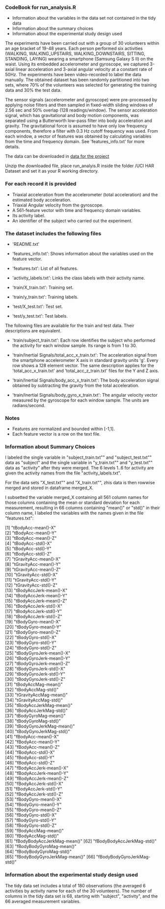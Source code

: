 ### CodeBook for run_analysis.R 

* Information about the variables in the data set not contained in the tidy data 
* Information about the summary choices
* Information about the experimental study design used

The experiments have been carried out with a group of 30 volunteers within an age bracket of 19-48 years. Each person performed six activities (WALKING, WALKING_UPSTAIRS, WALKING_DOWNSTAIRS, SITTING, STANDING, LAYING) wearing a smartphone (Samsung Galaxy S II) on the waist. Using its embedded accelerometer and gyroscope, we captured 3-axial linear acceleration and 3-axial angular velocity at a constant rate of 50Hz. The experiments have been video-recorded to label the data manually. The obtained dataset has been randomly partitioned into two sets, where 70% of the volunteers was selected for generating the training data and 30% the test data. 

The sensor signals (accelerometer and gyroscope) were pre-processed by applying noise filters and then sampled in fixed-width sliding windows of 2.56 sec and 50% overlap (128 readings/window). The sensor acceleration signal, which has gravitational and body motion components, was separated using a Butterworth low-pass filter into body acceleration and gravity. The gravitational force is assumed to have only low frequency components, therefore a filter with 0.3 Hz cutoff frequency was used. From each window, a vector of features was obtained by calculating variables from the time and frequency domain. See 'features_info.txt' for more details. 

The data can be downloaded in [data for the project](https://d396qusza40orc.cloudfront.net/getdata%2Fprojectfiles%2FUCI%20HAR%20Dataset.zip) 
 
Unzip the downloaded file, place run_analyis.R inside the folder /UCI HAR Dataset and set it as your R working directory.  

### For each record it is provided

- Triaxial acceleration from the accelerometer (total acceleration) and the estimated body acceleration.
- Triaxial Angular velocity from the gyroscope. 
- A 561-feature vector with time and frequency domain variables. 
- Its activity label. 
- An identifier of the subject who carried out the experiment.

### The dataset includes the following files


- 'README.txt'

- 'features_info.txt': Shows information about the variables used on the feature vector.

- 'features.txt': List of all features.

- 'activity_labels.txt': Links the class labels with their activity name.

- 'train/X_train.txt': Training set.

- 'train/y_train.txt': Training labels.

- 'test/X_test.txt': Test set.

- 'test/y_test.txt': Test labels.

The following files are available for the train and test data. Their descriptions are equivalent. 

- 'train/subject_train.txt': Each row identifies the subject who performed the activity for each window sample. Its range is from 1 to 30. 

- 'train/Inertial Signals/total_acc_x_train.txt': The acceleration signal from the smartphone accelerometer X axis in standard gravity units 'g'. Every row shows a 128 element vector. The same description applies for the 'total_acc_x_train.txt' and 'total_acc_z_train.txt' files for the Y and Z axis. 

- 'train/Inertial Signals/body_acc_x_train.txt': The body acceleration signal obtained by subtracting the gravity from the total acceleration. 

- 'train/Inertial Signals/body_gyro_x_train.txt': The angular velocity vector measured by the gyroscope for each window sample. The units are radians/second. 

### Notes 
- Features are normalized and bounded within [-1,1].
- Each feature vector is a row on the text file.


### Information about Summary Choices

I labeled the single variable in "subject_train.txt"" and "subject_test.txt"" data as "subject" and the single variable in "y_train.txt"" and "y_test.txt"" data as "activity" after they were merged. The 6 levels 1..6 for activity are given the activity names from the file "activity_labels.txt". 

For the data sets "X_test.txt"" and "X_train.txt"", zhis data is then rowwise merged and stored in dataframe merged_X.

I subsetted the variable merged_X containing all 561 column names for those columns containing the mean or standard deviation for each measurement, resulting in 66 columns containing "mean()" or "std()" in their column name, I labeled the variables with the names given in the file "features.txt":

 [1] "tBodyAcc-mean()-X"          
 [2] "tBodyAcc-mean()-Y"          
 [3] "tBodyAcc-mean()-Z"          
 [4] "tBodyAcc-std()-X"           
 [5] "tBodyAcc-std()-Y"           
 [6] "tBodyAcc-std()-Z"           
 [7] "tGravityAcc-mean()-X"       
 [8] "tGravityAcc-mean()-Y"       
 [9] "tGravityAcc-mean()-Z"       
[10] "tGravityAcc-std()-X"        
[11] "tGravityAcc-std()-Y"        
[12] "tGravityAcc-std()-Z"        
[13] "tBodyAccJerk-mean()-X"      
[14] "tBodyAccJerk-mean()-Y"      
[15] "tBodyAccJerk-mean()-Z"      
[16] "tBodyAccJerk-std()-X"       
[17] "tBodyAccJerk-std()-Y"       
[18] "tBodyAccJerk-std()-Z"       
[19] "tBodyGyro-mean()-X"         
[20] "tBodyGyro-mean()-Y"         
[21] "tBodyGyro-mean()-Z"         
[22] "tBodyGyro-std()-X"          
[23] "tBodyGyro-std()-Y"          
[24] "tBodyGyro-std()-Z"          
[25] "tBodyGyroJerk-mean()-X"     
[26] "tBodyGyroJerk-mean()-Y"     
[27] "tBodyGyroJerk-mean()-Z"     
[28] "tBodyGyroJerk-std()-X"      
[29] "tBodyGyroJerk-std()-Y"      
[30] "tBodyGyroJerk-std()-Z"      
[31] "tBodyAccMag-mean()"         
[32] "tBodyAccMag-std()"          
[33] "tGravityAccMag-mean()"      
[34] "tGravityAccMag-std()"       
[35] "tBodyAccJerkMag-mean()"     
[36] "tBodyAccJerkMag-std()"      
[37] "tBodyGyroMag-mean()"        
[38] "tBodyGyroMag-std()"         
[39] "tBodyGyroJerkMag-mean()"    
[40] "tBodyGyroJerkMag-std()"     
[41] "fBodyAcc-mean()-X"          
[42] "fBodyAcc-mean()-Y"          
[43] "fBodyAcc-mean()-Z"          
[44] "fBodyAcc-std()-X"           
[45] "fBodyAcc-std()-Y"           
[46] "fBodyAcc-std()-Z"           
[47] "fBodyAccJerk-mean()-X"      
[48] "fBodyAccJerk-mean()-Y"      
[49] "fBodyAccJerk-mean()-Z"      
[50] "fBodyAccJerk-std()-X"       
[51] "fBodyAccJerk-std()-Y"       
[52] "fBodyAccJerk-std()-Z"       
[53] "fBodyGyro-mean()-X"         
[54] "fBodyGyro-mean()-Y"         
[55] "fBodyGyro-mean()-Z"         
[56] "fBodyGyro-std()-X"          
[57] "fBodyGyro-std()-Y"          
[58] "fBodyGyro-std()-Z"          
[59] "fBodyAccMag-mean()"         
[60] "fBodyAccMag-std()"          
[61] "fBodyBodyAccJerkMag-mean()" 
[62] "fBodyBodyAccJerkMag-std()"  
[63] "fBodyBodyGyroMag-mean()"    
[64] "fBodyBodyGyroMag-std()"     
[65] "fBodyBodyGyroJerkMag-mean()"
[66] "fBodyBodyGyroJerkMag-std()"


### Information about the experimental study design used

The tidy data set includes a total of 180 observations (the averaged 6 activities by activity name for each of the 30 volunteers). The number of columns in the tidy data set is 68, starting with "subject", "activity", and the 66 averaged measurement variables. 
